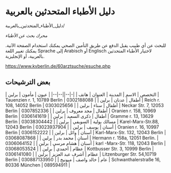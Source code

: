 
# دليل الأطباء المتحدثين بالعربية
دليل_الأطباء_المتحدثين_بالعربية/


*محرك بحث عن الأطباء*


للبحث عن أي طبيب يقبل الدفع عن طريق التأمين الصحي يمكنك استخدام الصفحة
الآتية. يمكنك تغيير اللغة Sprache إلى Arabisch أو Englisch لاختيار
الأطباء المتحدثين بالعربية، أو الإنجليزية.

<https://www.kvberlin.de/60arztsuche/esuche.php>

بعض الترشيحات
-

| التخصص      | الاسم           | المدينة | العنوان                              | هاتف         |
|-|--||--|--|
| عيون        | مأمون           | برلين   | Tauenzien r. 1, 10789 Berlin         | 0302188088   |
| أطفال       | عدنان           | برلين   | Reich r. 108, 14052 Berlin           | 0303025656   |
| أطفال       | سناء            | برلين   | Neckar Str. 7, 12053 Berlin          | 0307852336   |
| أطفال       | مجد معروف       | برلين   | Oranien r. 158, 10969 Berlin         | 0306141619   |
| أطفال       | ذكرى السعيد     | برلين   | Gramme r. 13, 13629 Berlin           | 03038304442  |
| مسالك بولية | السويفي         | برلين   | Karel-Marx-Str.88, 12043 Berlin      | 03023937904  |
| أسنان       | يوسف            | برلين   | Oranien r. 16, 10997 Berlin          | 0306152222   |
| أسنان       | وائل            | برلين   | Karl-Marx-Str. 132, 12043 Berlin     | 03068087868  |
| أسنان       | محمد بدر        | برلين   | Hermann r. 158a, 12051 Berlin.       | 0306064152   |
| أسنان       | هشام مرسي       | برلين   | karl -Marx-Str. 118, 12043 Berlin    | 03068053524  |
| عظام        | أحمدي           | برلين   | Kottbusser Str. 3, 10999 Berlin      | 0306141080   |
| عظام        | أشرف عبد العزيز | برلين   | Litzenburger Str. 54,10719 Berlin    | 030887133950 |
| عام         | خالد واصف       | ميونيخ  | Schwanthalerstraße 16, 80336 München | 089594911    |